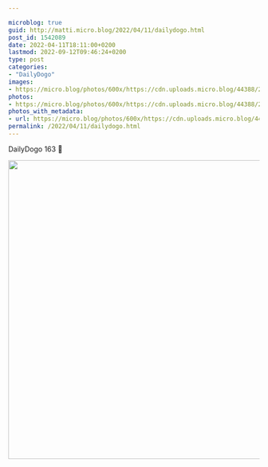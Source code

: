 ```yaml
---

microblog: true
guid: http://matti.micro.blog/2022/04/11/dailydogo.html
post_id: 1542089
date: 2022-04-11T18:11:00+0200
lastmod: 2022-09-12T09:46:24+0200
type: post
categories:
- "DailyDogo"
images:
- https://micro.blog/photos/600x/https://cdn.uploads.micro.blog/44388/2022/324c000e22.jpg
photos:
- https://micro.blog/photos/600x/https://cdn.uploads.micro.blog/44388/2022/324c000e22.jpg
photos_with_metadata:
- url: https://micro.blog/photos/600x/https://cdn.uploads.micro.blog/44388/2022/324c000e22.jpg
permalink: /2022/04/11/dailydogo.html
---
```

DailyDogo 163 🐶

<img src="https://micro.blog/photos/600x/https://blog.martin-haehnel.de/uploads/2022/324c000e22.jpg" width="600" height="600" alt="" />
